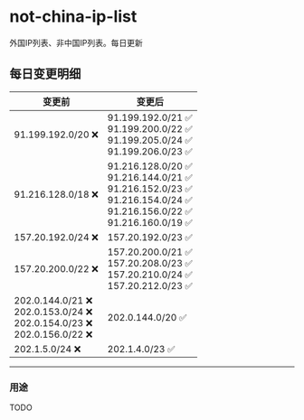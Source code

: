 # not-china-ip-list
外国IP列表、非中国IP列表。每日更新

每日变更明细
--------------------
|  变更前   | 变更后 |
|  ----  | ----  |
|  91.199.192.0/20 :x:  | 91.199.192.0/21 :white_check_mark: <br> 91.199.200.0/22 :white_check_mark: <br> 91.199.205.0/24 :white_check_mark: <br> 91.199.206.0/23 :white_check_mark: <br>  | 
|  91.216.128.0/18 :x:  | 91.216.128.0/20 :white_check_mark: <br> 91.216.144.0/21 :white_check_mark: <br> 91.216.152.0/23 :white_check_mark: <br> 91.216.154.0/24 :white_check_mark: <br> 91.216.156.0/22 :white_check_mark: <br> 91.216.160.0/19 :white_check_mark: <br>  | 
|  157.20.192.0/24 :x:  | 157.20.192.0/23 :white_check_mark: | 
|  157.20.200.0/22 :x:  | 157.20.200.0/21 :white_check_mark: <br> 157.20.208.0/23 :white_check_mark: <br> 157.20.210.0/24 :white_check_mark: <br> 157.20.212.0/23 :white_check_mark: <br>  | 
|  202.0.144.0/21 :x: <br> 202.0.153.0/24 :x: <br> 202.0.154.0/23 :x: <br> 202.0.156.0/22 :x: <br> | 202.0.144.0/20 :white_check_mark: | 
|  202.1.5.0/24 :x:  | 202.1.4.0/23 :white_check_mark: | 

--------------------
### 用途
TODO

